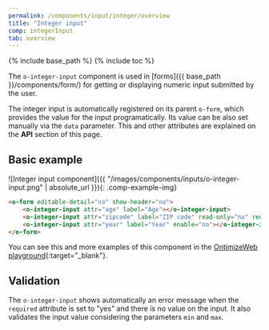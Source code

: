 ```yaml
---
permalink: /components/input/integer/overview
title: "Integer input"
comp: integerInput
tab: overview
---
```


{% include base_path %}
{% include toc %}

The `o-integer-input` component is used in [forms]({{ base_path }}/components/form/) for getting or displaying numeric input submitted by the user.

The integer input is automatically registered on its parent `o-form`, which provides the value for the input programatically. Its value can be also set manually via the `data` parameter. This and other attributes are explained on the **API** section of this page.

## Basic example
![Integer input component]({{ "/images/components/inputs/o-integer-input.png" | absolute_url }}){: .comp-example-img}

```html
<o-form editable-detail="no" show-header="no">
    <o-integer-input attr="age" label="Age"></o-integer-input>
    <o-integer-input attr="zipcode" label="ZIP code" read-only="no" required="yes"></o-integer-input>
    <o-integer-input attr="year" label="Year" enable="no"></o-integer-input>
</o-form>
```

You can see this and more examples of this component in the [OntimizeWeb playground]({{site.playgroundurl}}/main/inputs/integer){:target="_blank"}.

## Validation
The `o-integer-input` shows automatically an error message when the `required` attribute is set to "yes" and there is no value on the input. It also validates the input value considering the parameters `min` and `max`.

